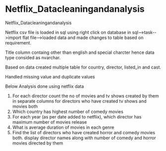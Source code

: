 # Netflix_Datacleaningandanalysis
Netflix_Datacleaningandanalysis

Netflix csv file is loaded in sql using right click on database in sql-->task-->import flat file-->loaded data and made changes to table based on requirement.

Title column containg other than english and special charcter hence data type consided as nvarchar.

Based on data created multiple table for country, director, listed_in and cast.

Handled missing value and duplicate values

Below Analysis done using netflix data
 1)  For each director count the no of movies and tv shows created by them in separate columns for directors who have created tv shows and 
     movies both
 2)  Which country has highest number of comedy movies
 3)  For each year (as per date added to netflix), which director has maximum number of movies release
 4)  What is average duration of movies in each genre
 5)  Find the list of directors who have created horror and comedy movies both.
     display director names along with number of comedy and horror movies directed by them 
